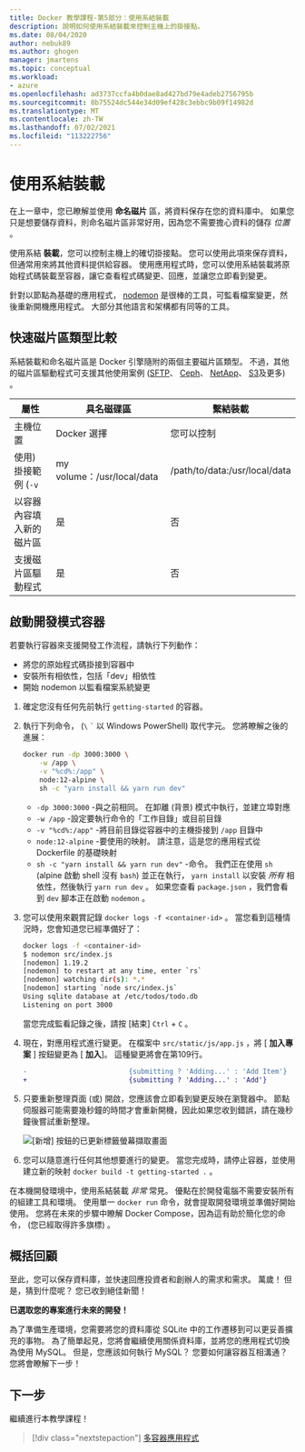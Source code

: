 ```yaml
---
title: Docker 教學課程-第5部分：使用系結裝載
description: 說明如何使用系結裝載來控制主機上的掛接點。
ms.date: 08/04/2020
author: nebuk89
ms.author: ghogen
manager: jmartens
ms.topic: conceptual
ms.workload:
- azure
ms.openlocfilehash: ad3737ccfa4b0dae8ad427bd79e4adeb2756795b
ms.sourcegitcommit: 8b75524dc544e34d09ef428c3ebbc9b09f14982d
ms.translationtype: MT
ms.contentlocale: zh-TW
ms.lasthandoff: 07/02/2021
ms.locfileid: "113222756"
---
```

# <a name="use-bind-mounts"></a>使用系結裝載

在上一章中，您已瞭解並使用 **命名磁片** 區，將資料保存在您的資料庫中。 如果您只是想要儲存資料，則命名磁片區非常好用，因為您不需要擔心資料的儲存 *位置* 。

使用系結 **裝載**，您可以控制主機上的確切掛接點。 您可以使用此項來保存資料，但通常用來將其他資料提供給容器。 使用應用程式時，您可以使用系結裝載將原始程式碼裝載至容器，讓它查看程式碼變更、回應，並讓您立即看到變更。

針對以節點為基礎的應用程式， [nodemon](https://npmjs.com/package/nodemon) 是很棒的工具，可監看檔案變更，然後重新開機應用程式。 大部分其他語言和架構都有同等的工具。

## <a name="quick-volume-type-comparisons"></a>快速磁片區類型比較

系結裝載和命名磁片區是 Docker 引擎隨附的兩個主要磁片區類型。 不過，其他的磁片區驅動程式可支援其他使用案例 ([SFTP](https://github.com/vieux/docker-volume-sshfs)、 [Ceph](https://ceph.com/geen-categorie/getting-started-with-the-docker-rbd-volume-plugin/)、 [NetApp](https://netappdvp.readthedocs.io/en/stable/)、 [S3](https://github.com/elementar/docker-s3-volume)及更多) 。

| 屬性 | 具名磁碟區 | 繫結裝載 |
| -------- | ------------- | ----------- |
| 主機位置 | Docker 選擇 | 您可以控制 |
| 使用) 掛接範例 (`-v` | my volume：/usr/local/data | /path/to/data:/usr/local/data |
| 以容器內容填入新的磁片區 | 是 | 否 |
| 支援磁片區驅動程式 | 是 | 否 |

## <a name="start-a-dev-mode-container"></a>啟動開發模式容器

若要執行容器來支援開發工作流程，請執行下列動作：

- 將您的原始程式碼掛接到容器中
- 安裝所有相依性，包括「dev」相依性
- 開始 nodemon 以監看檔案系統變更

1. 確定您沒有任何先前執行 `getting-started` 的容器。

1. 執行下列命令， (` \ ` `` ` `` 以 Windows PowerShell) 取代字元。 您將瞭解之後的進展：

    ```bash
    docker run -dp 3000:3000 \
        -w /app \
        -v "%cd%:/app" \
        node:12-alpine \
        sh -c "yarn install && yarn run dev"
    ```

    - `-dp 3000:3000` -與之前相同。 在卸離 (背景) 模式中執行，並建立埠對應
    - `-w /app` -設定要執行命令的「工作目錄」或目前目錄
    - `-v "%cd%:/app"` -將目前目錄從容器中的主機掛接到 `/app` 目錄中
    - `node:12-alpine` -要使用的映射。 請注意，這是您的應用程式從 Dockerfile 的基礎映射
    - `sh -c "yarn install && yarn run dev"` -命令。 我們正在使用 `sh` (alpine 啟動 shell 沒有 `bash`) 並正在執行， `yarn install` 以安裝 *所有* 相依性，然後執行 `yarn run dev` 。 如果您查看 `package.json` ，我們會看到 `dev` 腳本正在啟動 `nodemon` 。

1. 您可以使用來觀賞記錄 `docker logs -f <container-id>` 。 當您看到這種情況時，您會知道您已經準備好了：

    ```bash
    docker logs -f <container-id>
    $ nodemon src/index.js
    [nodemon] 1.19.2
    [nodemon] to restart at any time, enter `rs`
    [nodemon] watching dir(s): *.*
    [nodemon] starting `node src/index.js`
    Using sqlite database at /etc/todos/todo.db
    Listening on port 3000
    ```

    當您完成監看記錄之後，請按 [結束] `Ctrl` + `C` 。

1. 現在，對應用程式進行變更。 在檔案中 `src/static/js/app.js` ，將 [ **加入專案** ] 按鈕變更為 [ **加入**]。 這種變更將會在第109行。

    ```diff
    -                         {submitting ? 'Adding...' : 'Add Item'}
    +                         {submitting ? 'Adding...' : 'Add'}
    ```

1. 只要重新整理頁面 (或) 開啟，您應該會立即看到變更反映在瀏覽器中。 節點伺服器可能需要幾秒鐘的時間才會重新開機，因此如果您收到錯誤，請在幾秒鐘後嘗試重新整理。

    ![[新增] 按鈕的已更新標籤螢幕擷取畫面](media/updated-add-button.png)

1. 您可以隨意進行任何其他想要進行的變更。 當您完成時，請停止容器，並使用建立新的映射 `docker build -t getting-started .` 。

在本機開發環境中，使用系結裝載 *非常* 常見。 優點在於開發電腦不需要安裝所有的組建工具和環境。 使用單一 `docker run` 命令，就會提取開發環境並準備好開始使用。 您將在未來的步驟中瞭解 Docker Compose，因為這有助於簡化您的命令， (您已經取得許多旗標) 。

## <a name="recap"></a>概括回顧

至此，您可以保存資料庫，並快速回應投資者和創辦人的需求和需求。 萬歲！ 但是，猜到什麼呢？ 您已收到絕佳新聞！

**已選取您的專案進行未來的開發！**

為了準備生產環境，您需要將您的資料庫從 SQLite 中的工作遷移到可以更妥善擴充的事物。 為了簡單起見，您將會繼續使用關係資料庫，並將您的應用程式切換為使用 MySQL。 但是，您應該如何執行 MySQL？ 您要如何讓容器互相溝通？ 您將會瞭解下一步！

## <a name="next-steps"></a>下一步

繼續進行本教學課程！

> [!div class="nextstepaction"]
> [多容器應用程式](multi-container-apps.md)